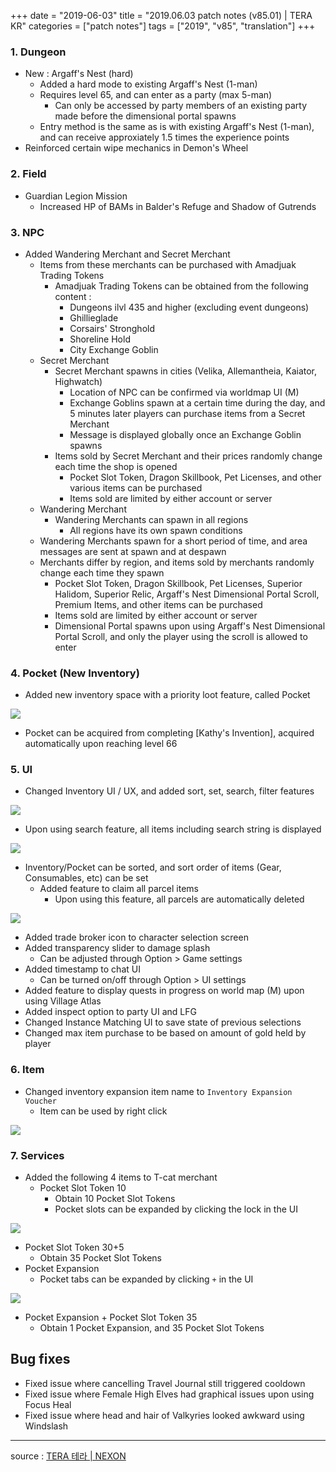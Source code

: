 +++
date = "2019-06-03"
title = "2019.06.03 patch notes (v85.01) | TERA KR"
categories = ["patch notes"]
tags = ["2019", "v85", "translation"]
+++

### 1. Dungeon
- New : Argaff's Nest (hard)
  - Added a hard mode to existing Argaff's Nest (1-man)
  - Requires level 65, and can enter as a party (max 5-man)
    - Can only be accessed by party members of an existing party made before the dimensional portal spawns
  - Entry method is the same as is with existing Argaff's Nest (1-man), and can receive approxiately 1.5 times the experience points
- Reinforced certain wipe mechanics in Demon's Wheel

### 2. Field
- Guardian Legion Mission
  - Increased HP of BAMs in Balder's Refuge and Shadow of Gutrends

### 3. NPC
- Added Wandering Merchant and Secret Merchant
  - Items from these merchants can be purchased with Amadjuak Trading Tokens
    - Amadjuak Trading Tokens can be obtained from the following content :
      - Dungeons ilvl 435 and higher (excluding event dungeons)
      - Ghillieglade
      - Corsairs' Stronghold
      - Shoreline Hold
      - City Exchange Goblin
  - Secret Merchant
    - Secret Merchant spawns in cities (Velika, Allemantheia, Kaiator, Highwatch)
      - Location of NPC can be confirmed via worldmap UI (M)
      - Exchange Goblins spawn at a certain time during the day, and 5 minutes later players can purchase items from a Secret Merchant
      - Message is displayed globally once an Exchange Goblin spawns
    - Items sold by Secret Merchant and their prices randomly change each time the shop is opened
      - Pocket Slot Token, Dragon Skillbook, Pet Licenses, and other various items can be purchased
      - Items sold are limited by either account or server
  - Wandering Merchant
    - Wandering Merchants can spawn in all regions
      - All regions have its own spawn conditions
  - Wandering Merchants spawn for a short period of time, and area messages are sent at spawn and at despawn
  - Merchants differ by region, and items sold by merchants randomly change each time they spawn
      - Pocket Slot Token, Dragon Skillbook, Pet Licenses, Superior Halidom, Superior Relic, Argaff's Nest Dimensional Portal Scroll, Premium Items, and other items can be purchased
      - Items sold are limited by either account or server
      - Dimensional Portal spawns upon using Argaff's Nest Dimensional Portal Scroll, and only the player using the scroll is allowed to enter

### 4. Pocket (New Inventory)
- Added new inventory space with a priority loot feature, called Pocket

![](/images/patch/v85-01_1.png)

- Pocket can be acquired from completing [Kathy's Invention], acquired automatically upon reaching level 66

### 5. UI
- Changed Inventory UI / UX, and added sort, set, search, filter features

![](/images/patch/v85-01_2.png)

- Upon using search feature, all items including search string is displayed

![](/images/patch/v85-01_3.png)

- Inventory/Pocket can be sorted, and sort order of items (Gear, Consumables, etc) can be set
  - Added feature to claim all parcel items
    - Upon using this feature, all parcels are automatically deleted

![](/images/patch/v85-01_4.png)

- Added trade broker icon to character selection screen
- Added transparency slider to damage splash
  - Can be adjusted through Option > Game settings
- Added timestamp to chat UI
  - Can be turned on/off through Option > UI settings
- Added feature to display quests in progress on world map (M) upon using Village Atlas
- Added inspect option to party UI and LFG
- Changed Instance Matching UI to save state of previous selections
- Changed max item purchase to be based on amount of gold held by player

### 6. Item
- Changed inventory expansion item name to `Inventory Expansion Voucher`
  - Item can be used by right click

![](/images/patch/v85-01_5.png)

### 7. Services
- Added the following 4 items to T-cat merchant
  - Pocket Slot Token 10
    - Obtain 10 Pocket Slot Tokens
    - Pocket slots can be expanded by clicking the lock in the UI

![](/images/patch/v85-01_6.png)

  - Pocket Slot Token 30+5
    - Obtain 35 Pocket Slot Tokens
  - Pocket Expansion
    - Pocket tabs can be expanded by clicking `+` in the UI

![](/images/patch/v85-01_7.png)

  - Pocket Expansion + Pocket Slot Token 35
    - Obtain 1 Pocket Expansion, and 35 Pocket Slot Tokens

## Bug fixes

- Fixed issue where cancelling Travel Journal still triggered cooldown
- Fixed issue where Female High Elves had graphical issues upon using Focus Heal
- Fixed issue where head and hair of Valkyries looked awkward using Windslash

----

source : [TERA 테라 | NEXON](http://tera.nexon.com/news/update/view.aspx?n4articlesn=395)
